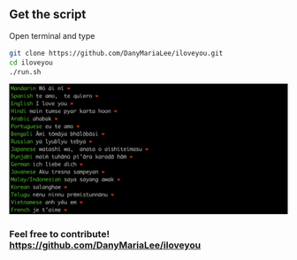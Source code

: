 ## Get the script

Open terminal and type

```bash
git clone https://github.com/DanyMariaLee/iloveyou.git
cd iloveyou
./run.sh
```

![Image](./output.png)

### Feel free to contribute! https://github.com/DanyMariaLee/iloveyou
